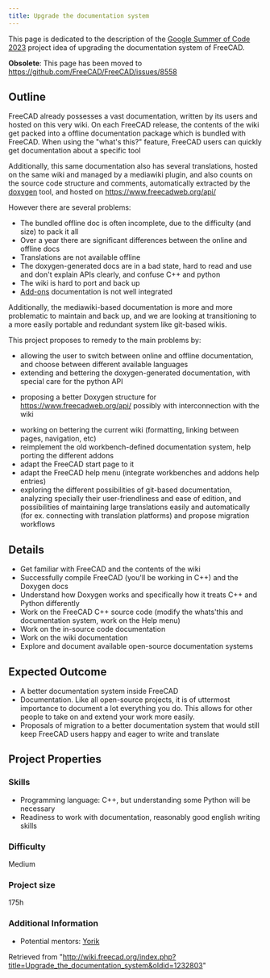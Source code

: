 ```yaml
---
title: Upgrade the documentation system
---
```

This page is dedicated to the description of the [Google Summer of Code 2023](/Google_Summer_of_Code "Google Summer of Code") project idea of upgrading the documentation system of FreeCAD.

**Obsolete**: This page has been moved to <https://github.com/FreeCAD/FreeCAD/issues/8558>

## Outline

FreeCAD already possesses a vast documentation, written by its users and hosted on this very wiki. On each FreeCAD release, the contents of the wiki get packed into a offline documentation package which is bundled with FreeCAD. When using the "what's this?" feature, FreeCAD users can quickly get documentation about a specific tool

Additionally, this same documentation also has several translations, hosted on the same wiki and managed by a mediawiki plugin, and also counts on the source code structure and comments, automatically extracted by the [doxygen](https://en.wikipedia.org/wiki/Doxygen) tool, and hosted on <https://www.freecadweb.org/api/>

However there are several problems:

* The bundled offline doc is often incomplete, due to the difficulty (and size) to pack it all
* Over a year there are significant differences between the online and offline docs
* Translations are not available offline
* The doxygen-generated docs are in a bad state, hard to read and use and don't explain APIs clearly, and confuse C++ and python
* The wiki is hard to port and back up
* [Add-ons](https://github.com/FreeCAD/FreeCAD-addons) documentation is not well integrated

Additionally, the mediawiki-based documentation is more and more problematic to maintain and back up, and we are looking at transitioning to a more easily portable and redundant system like git-based wikis.

This project proposes to remedy to the main problems by:

- allowing the user to switch between online and offline documentation, and choose between different available languages
- extending and bettering the doxygen-generated documentation, with special care for the python API

* proposing a better Doxygen structure for <https://www.freecadweb.org/api/> possibly with interconnection with the wiki

- working on bettering the current wiki (formatting, linking between pages, navigation, etc)
- reimplement the old workbench-defined documentation system, help porting the different addons
- adapt the FreeCAD start page to it
- adapt the FreeCAD help menu (integrate workbenches and addons help entries)
- exploring the different possibilities of git-based documentation, analyzing specially their user-friendliness and ease of edition, and possibilities of maintaining large translations easily and automatically (for ex. connecting with translation platforms) and propose migration workflows

## Details

* Get familiar with FreeCAD and the contents of the wiki
* Successfully compile FreeCAD (you'll be working in C++) and the Doxygen docs
* Understand how Doxygen works and specifically how it treats C++ and Python differently
* Work on the FreeCAD C++ source code (modify the whats'this and documentation system, work on the Help menu)
* Work on the in-source code documentation
* Work on the wiki documentation
* Explore and document available open-source documentation systems

## Expected Outcome

* A better documentation system inside FreeCAD
* Documentation. Like all open-source projects, it is of uttermost importance to document a lot everything you do. This allows for other people to take on and extend your work more easily.
* Proposals of migration to a better documentation system that would still keep FreeCAD users happy and eager to write and translate

## Project Properties

### Skills

* Programming language: C++, but understanding some Python will be necessary
* Readiness to work with documentation, reasonably good english writing skills

### Difficulty

Medium

### Project size

175h

### Additional Information

* Potential mentors: [Yorik](http://forum.freecadweb.org/memberlist.php?mode=viewprofile&u=68)

Retrieved from "<http://wiki.freecad.org/index.php?title=Upgrade_the_documentation_system&oldid=1232803>"